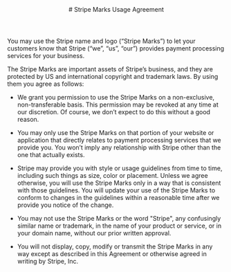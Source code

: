 <section id="details">
<header>
# Stripe Marks Usage Agreement
</header>
<article><p>You may use the Stripe name and logo (“Stripe Marks”) to let your customers know that Stripe (“we”, “us”, “our”) provides payment processing services for your business.</p>

The Stripe Marks are important assets of Stripe’s business, and they are protected by US and international copyright and trademark laws. By using them you agree as follows:

*  We grant you permission to use the Stripe Marks on a non-exclusive, non-transferable basis. This permission may be revoked at any time at our discretion. Of course, we don’t expect to do this without a good reason.

*  You may only use the Stripe Marks on that portion of your website or application that directly relates to payment processing services that we provide you. You won’t imply any relationship with Stripe other than the one that actually exists.

*  Stripe may provide you with style or usage guidelines from time to time, including such things as size, color or placement. Unless we agree otherwise, you will use the Stripe Marks only in a way that is consistent with those guidelines. You will update your use of the Stripe Marks to conform to changes in the guidelines within a reasonable time after we provide you notice of the change.

*  You may not use the Stripe Marks or the word "Stripe", any confusingly similar name or trademark, in the name of your product or service, or in your domain name, without our prior written approval.

*  You will not display, copy, modify or transmit the Stripe Marks in any way except as described in this Agreement or otherwise agreed in writing by Stripe, Inc.
</article>
</section>
